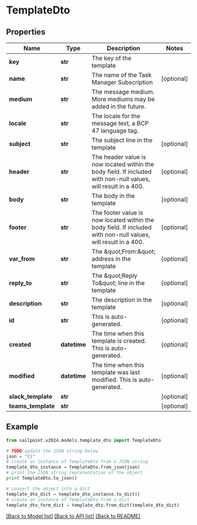 # TemplateDto


## Properties

Name | Type | Description | Notes
------------ | ------------- | ------------- | -------------
**key** | **str** | The key of the template | 
**name** | **str** | The name of the Task Manager Subscription | [optional] 
**medium** | **str** | The message medium. More mediums may be added in the future. | 
**locale** | **str** | The locale for the message text, a BCP 47 language tag. | 
**subject** | **str** | The subject line in the template | [optional] 
**header** | **str** | The header value is now located within the body field. If included with non-null values, will result in a 400. | [optional] 
**body** | **str** | The body in the template | [optional] 
**footer** | **str** | The footer value is now located within the body field. If included with non-null values, will result in a 400. | [optional] 
**var_from** | **str** | The \&quot;From:\&quot; address in the template | [optional] 
**reply_to** | **str** | The \&quot;Reply To\&quot; line in the template | [optional] 
**description** | **str** | The description in the template | [optional] 
**id** | **str** | This is auto-generated. | [optional] 
**created** | **datetime** | The time when this template is created. This is auto-generated. | [optional] 
**modified** | **datetime** | The time when this template was last modified. This is auto-generated. | [optional] 
**slack_template** | **str** |  | [optional] 
**teams_template** | **str** |  | [optional] 

## Example

```python
from sailpoint.v2024.models.template_dto import TemplateDto

# TODO update the JSON string below
json = "{}"
# create an instance of TemplateDto from a JSON string
template_dto_instance = TemplateDto.from_json(json)
# print the JSON string representation of the object
print TemplateDto.to_json()

# convert the object into a dict
template_dto_dict = template_dto_instance.to_dict()
# create an instance of TemplateDto from a dict
template_dto_form_dict = template_dto.from_dict(template_dto_dict)
```
[[Back to Model list]](../README.md#documentation-for-models) [[Back to API list]](../README.md#documentation-for-api-endpoints) [[Back to README]](../README.md)


